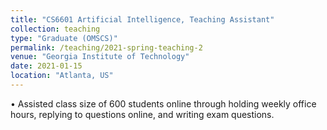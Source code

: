 ```yaml
---
title: "CS6601 Artificial Intelligence, Teaching Assistant"
collection: teaching
type: "Graduate (OMSCS)"
permalink: /teaching/2021-spring-teaching-2
venue: "Georgia Institute of Technology"
date: 2021-01-15
location: "Atlanta, US"
---
```


• Assisted class size of 600 students online through holding weekly office hours, replying to questions online, and writing exam questions.
